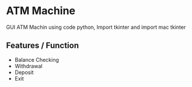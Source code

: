 # ATM Machine
GUI ATM Machin using code python, Import tkinter and import mac tkinter

## Features / Function
- Balance Checking
- Withdrawal
- Deposit
- Exit
